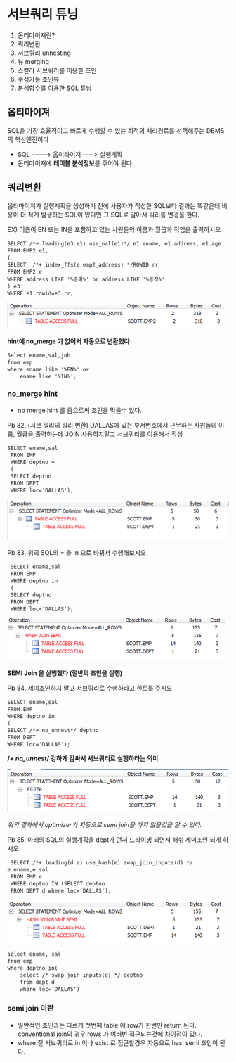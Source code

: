 # 서브쿼리 튜닝

1. 옵티마이져란?
2. 쿼리변환
3. 서브쿼리 unnesting
4. 뷰 merging
5. 스칼라 서브쿼리를 이용한 조인
6. 수정가능 조인뷰
7. 분석함수를 이용한 SQL 튜닝





## 옵티마이져

SQL을 가장 효율적이고 빠르게 수행할 수 있는 최적의 처리경로를 선택해주는 DBMS의 핵심엔진이다

* SQL ----> 옵미타이져 ----> 실행계획
* 옵티마이져에 **테이블 분석정보**를 주어야 된다





## 쿼리변환

옵티마이져가 실행계획을 생성하기 전에 사용자가 작성한 SQL보다 결과는 똑같은데 비용이 더 적게 발생하는 SQL이 있다면 그 SQL로 알아서 쿼리를 변경을 한다.



EX) 이름이 EN 또는 IN을 포함하고 있는 사원들의 이름과 월급과 직업을 출력하시오

	SELECT /*+ leading(e3 e1) use_nal(e1)*/ e1.ename, e1.address, e1.age
	FROM EMP2 e1,
	(
	SELECT  /*+ index_ffs(e emp2_address) */ROWID rr
	FROM EMP2 e
	WHERE address LIKE '%송파%' or address LIKE '%동작%'
	) e3
	WHERE e1.rowid=e3.rr;

![1524554332479](subquery_tunning_image/1524554332479.png)


**hint에 no_merge 가 없어서 자동으로 변환했다**

	Select ename,sal,job
	from emp
	where ename like '%EN%' or
		ename like '%IN%';

### no_merge hint

* no merge hint 를 줌으로써 조인을 막을수 있다.




Pb 82.  (서브 쿼리의 쿼리 변환) DALLAS에 있는 부서번호에서 근무하는 사원들의 이름, 월급을 출력하는데 JOIN 사용하지말고 서브쿼리를 이용해서 작성 

    SELECT ename,sal
     FROM EMP
     WHERE deptno =
     (
     SELECT deptno 
     FROM DEPT
     WHERE loc='DALLAS');

![1524555593300](subquery_tunning_image/1524555593300.png)





Pb 83. 위의  SQL의 = 을 in 으로 바꿔서 수행해보시오

	 SELECT ename,sal
	 FROM EMP
	 WHERE deptno in
	 (
	 SELECT deptno 
	 FROM DEPT
	 WHERE loc='DALLAS');

![1524555244334](tuning_image/media/1524555244334.png)

**SEMI Join 을 실행했다 (절반의 조인을 실행)**



Pb 84. 세미조인하지 말고 서브쿼리로 수행하라고 힌트를 주시오

	SELECT ename,sal
	FROM EMP
	WHERE deptno in
	(
	SELECT /*+ no_unnest*/ deptno 
	FROM DEPT
	WHERE loc='DALLAS');

**/*+ no_unnest*/  강하게 감싸서 서브쿼리로 실행하라는 의미**

![1524555800930](subquery_tunning_image/1524555800930.png)

*위의 결과에서 optimizer가 자동으로 semi join을 하지 않을것을 알 수 있다.*



Pb 85. 아래의 SQL의 실행계획을 dept가 먼저 드라이빙 되면서 해쉬 세미조인 되게 하시오

	 SELECT /*+ leading(d e) use_hash(e) swap_join_inputs(d) */ e.ename,e.sal
	 FROM EMP e
	 WHERE deptno IN (SELECT deptno 
	 FROM DEPT d where loc='DALLAS');

![1524556621091](subquery_tunning_image/1524556621091.png)



    select ename, sal
    from emp
    where deptno in(
        select /* swap_join_inputs(d) */ deptno
        from dept d
        where loc='DALLAS')





### semi join 이란

* 일반적인 조인과는 다르게 첫번째 table 에 row가 한번만 return 된다. conventional join의 경우 rows 가 여러번 접근되는것에 차이점이 있다.
* where 절 서브쿼리로 in 이나 exist 로 접근할경우 자동으로 hasi semi 조인이 된다. 

